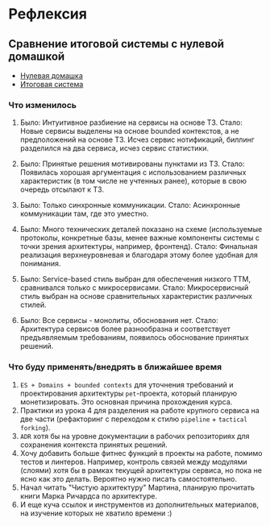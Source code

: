 # Рефлексия

## Сравнение итоговой системы с нулевой домашкой
- [Нулевая домашка](https://github.com/alkurbatov/systems-analysis/blob/week0/system/mcf-diag.drawio.svg)
- [Итоговая система](https://github.com/alkurbatov/systems-analysis/blob/main/system/FinalArch.svg)

### Что изменилось
1. Было: Интуитивное разбиение на сервисы на основе ТЗ. 
   Стало: Новые сервисы выделены на основе bounded контекстов, а не предположений на основе ТЗ. Исчез сервис нотификаций, биллинг разделился на два сервиса, исчез сервис статистики.

2. Было: Принятые решения мотивированы пунктами из ТЗ.
   Стало: Появилась хорошая аргументация с использованием различных характеристик (в том числе не учтенных ранее), которые в свою очередь отсылают к ТЗ.
   
3. Было: Только синхронные коммуникации.
   Стало: Асинхронные коммуникации там, где это уместно.
   
4. Было: Много технических деталей показано на схеме (используемые протоколы, конкретные базы, менее важные компоненты системы с точки зрения архитектуры, например, фронтенд).
   Стало: Финальная реализация верхнеуровневая и благодаря этому более удобная для понимания.

5. Было: Service-based стиль выбран для обеспечения низкого ТТМ, сравнивался только с микросервисами.
   Стало: Микросервисный стиль выбран на основе сравнительных характеристик различных стилей.

6. Было: Все сервисы - монолиты, обоснования нет.
   Стало: Архитектура сервисов более разнообразна и соответствует предъявляемым требованиям, появилось обоснование принятых решений.

### Что буду применять/внедрять в ближайшее время
1. `ES + Domains + bounded contexts` для уточнения требований и проектирования архитектуры `pet`-проекта, который планирую монетизировать. Это основная причина прохождения курса.
2. Практики из урока 4 для разделения на работе крупного сервиса на две части (рефакторинг с переходом к стилю `pipeline` + `tactical forking`).
3. `ADR` хотя бы на уровне документации в рабочих репозиториях для сохранения контекста принятых решений.
4. Хочу добавить больше фитнес функций в проекты на работе, помимо тестов и линтеров. Например, контроль связей между модулями (слоями) хотя бы в рамках текущей архитектуры сервиса, но пока не ясно как это делать. Вероятно нужно писать самостоятельно.
5. Начал читать "Чистую архитектуру" Мартина, планирую прочитать книги Марка Ричардса по архитектуре.
5. И еще куча ссылок и инструментов из дополнительных материалов, на изучение которых не хватило времени :)
